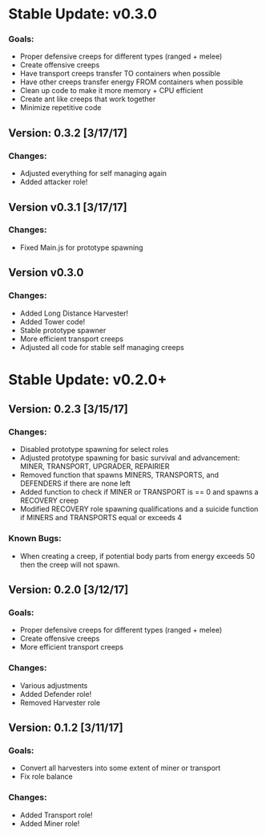 

# Stable Update: v0.3.0
### Goals:
- Proper defensive creeps for different types (ranged + melee)
- Create offensive creeps
- Have transport creeps transfer TO containers when possible
- Have other creeps transfer energy FROM containers when possible
- Clean up code to make it more memory + CPU efficient
- Create ant like creeps that work together
- Minimize repetitive code


## Version: 0.3.2 [3/17/17]
### Changes:
- Adjusted everything for self managing again
- Added attacker role!

## Version v0.3.1 [3/17/17]
### Changes:
- Fixed Main.js for prototype spawning


## Version v0.3.0
### Changes:
- Added Long Distance Harvester!
- Added Tower code!
- Stable prototype spawner
- More efficient transport creeps
- Adjusted all code for stable self managing creeps






# Stable Update: v0.2.0+
## Version: 0.2.3 [3/15/17]

### Changes:
- Disabled prototype spawning for select roles
- Adjusted prototype spawning for basic survival and advancement: MINER, TRANSPORT, UPGRADER, REPAIRIER
- Removed function that spawns MINERS, TRANSPORTS, and DEFENDERS if there are none left
- Added function to check if MINER or TRANSPORT is == 0 and spawns a RECOVERY creep
- Modified RECOVERY role spawning qualifications and a suicide function if MINERS and TRANSPORTS equal or exceeds 4

### Known Bugs:
- When creating a creep, if potential body parts from energy exceeds 50 then the creep will not spawn.

## Version: 0.2.0 [3/12/17]

### Goals:
- Proper defensive creeps for different types (ranged + melee)
- Create offensive creeps
- More efficient transport creeps

### Changes:
- Various adjustments
- Added Defender role!
- Removed Harvester role

## Version: 0.1.2 [3/11/17]

### Goals:
- Convert all harvesters into some extent of miner or transport
- Fix role balance
### Changes:
- Added Transport role!
- Added Miner role!
